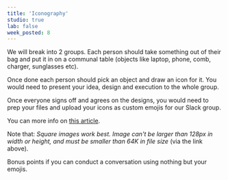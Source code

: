```yaml
---
title: 'Iconography'
studio: true
lab: false
week_posted: 8
---
```


We will break into 2 groups. Each person should take something out of their bag and put it in on a communal table (objects like laptop, phone, comb, charger, sunglasses etc).

Once done each person should pick an object and draw an icon for it. You would need to present your idea, design and execution to the whole group.

Once everyone signs off and agrees on the designs, you would need to prep your files and upload your icons as custom emojis for our Slack group.

You can more info on [this article](https://get.slack.help/hc/en-us/articles/206870177-Create-custom-emoji).

Note that: _Square images work best. Image can't be larger than 128px in width or height, and must be smaller than 64K in file size_ (via the link above).


Bonus points if you can conduct a conversation using nothing but your emojis.
